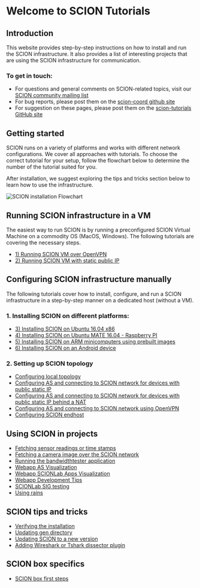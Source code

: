# Welcome to SCION Tutorials

## Introduction

This website provides step-by-step instructions on how to install and run the SCION infrastructure. It also provides a list of interesting projects that are using the SCION infrastructure for communication.

### To get in touch:

* For questions and general comments on SCION-related topics, visit our [SCION community mailing list](https://lists.inf.ethz.ch/mailman/listinfo/scion)
* For bug reports, please post them on the [scion-coord github site](https://github.com/netsec-ethz/scion-coord)
* For suggestion on these pages, please post them on the [scion-tutorials GitHub site](https://github.com/netsec-ethz/scion-tutorials)

## Getting started

SCION runs on a variety of platforms and works with different network configurations. We cover all approaches with tutorials. To choose the correct tutorial for your setup, follow the flowchart below to determine the number of the tutorial suited for you.

After installation, we suggest exploring the tips and tricks section below to learn how to use the infrastructure.

![SCION installation Flowchart](images/installation_flowchart.png)

## Running SCION infrastructure in a VM

The easiest way to run SCION is by running a preconfigured SCION Virtual Machine on a commodity OS (MacOS, Windows). The following tutorials are covering the necessary steps.

* [1) Running SCION VM over OpenVPN](virtual_machine_setup/dynamic_ip.md)
* [2) Running SCION VM with static public IP](virtual_machine_setup/static_ip.md)

## Configuring SCION infrastructure manually

The following tutorials cover how to install, configure, and run a SCION infrastructure in a step-by-step manner on a dedicated host (without a VM).

### 1. Installing SCION on different platforms:

* [3) Installing SCION on Ubuntu 16.04 x86](native_setup/ubuntu_x86_build.md)
* [4) Installing SCION on Ubuntu MATE 16.04 - Raspberry PI](native_setup/rpi_ubuntu.md)
* [5) Installing SCION on ARM minicomputers using prebuilt images](native_setup/image_builder.md)
* [6) Installing SCION on an Android device](native_setup/android.md)

### 2. Setting up SCION topology

* [Configuring local topology](general_scion_configuration/local_top.md)
* [Configuring AS and connecting to SCION network for devices with public static IP](general_scion_configuration/public_ip.md)
* [Configuring AS and connecting to SCION network for devices with public static IP behind a NAT](general_scion_configuration/public_ip_nat.md)
* [Configuring AS and connecting to SCION network using OpenVPN](general_scion_configuration/vpn_setup.md)
* [Configuring SCION endhost](general_scion_configuration/setup_endhost.md)

## Using SCION in projects

* [Fetching sensor readings or time stamps](sample_projects/fetch_sensor_readings.md)
* [Fetching a camera image over the SCION network](sample_projects/access_camera.md)
* [Running the bandwidthtester application](sample_projects/bwtester.md)
* [Webapp AS Visualization](as_visualization/webapp.md)
* [Webapp SCIONLab Apps Visualization](as_visualization/webapp_apps.md)
* [Webapp Development Tips](as_visualization/webapp_development.md)
* [SCIONLab SIG testing](sample_projects/remote_sig.md)
* [Using rains](sample_projects/rains.md)

## SCION tips and tricks

* [Verifying the installation](general_scion_configuration/verifying_scion_installation.md)
* [Updating gen directory](scion_tricks/changing_gen_dir.md)
* [Updating SCION to a new version](scion_tricks/updating_scion.md)
* [Adding Wireshark or Tshark dissector plugin](scion_tricks/wireshark.md)

## SCION box specifics

* [SCION box first steps](scionbox/scionbox.md)


